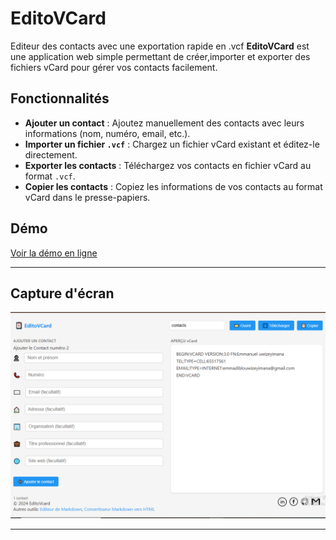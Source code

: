 # EditoVCard
Editeur des contacts avec une exportation rapide en .vcf
**EditoVCard** est une application web simple permettant de créer,importer et exporter des fichiers vCard pour gérer vos contacts facilement.

## Fonctionnalités

- **Ajouter un contact** : Ajoutez manuellement des contacts avec leurs informations (nom, numéro, email, etc.).
- **Importer un fichier `.vcf`** : Chargez un fichier vCard existant et éditez-le directement.
- **Exporter les contacts** : Téléchargez vos contacts en fichier vCard au format `.vcf`.
- **Copier les contacts** : Copiez les informations de vos contacts au format vCard dans le presse-papiers.

## Démo

[Voir la démo en ligne](https://emmadiblo.github.io/editovcard/)

---

## Capture d'écran

![Capture d'écran de EditoVCard](./screenshot.png)

---


